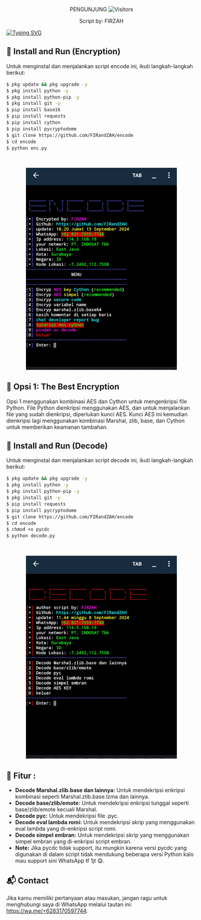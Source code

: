 
<p align="center"> 
 PENGUNJUNG 

 <img src="https://profile-counter.glitch.me/FIRandZAH/count.svg" alt="Visitors">
</p>

<p align="center">
  Script by: FIRZAH
</p>

[![Typing SVG](https://readme-typing-svg.demolab.com?font=Fira+Code&pause=1000&color=00FF00&background=31FF9400&width=435&lines=Script+Encode+danDecode+Code+Python)](https://git.io/typing-svg)

## 🚀 Install and Run (Encryption)

Untuk menginstal dan menjalankan script encode ini, ikuti langkah-langkah berikut:

```sh
$ pkg update && pkg upgrade -y
$ pkg install python -y
$ pkg install python-pip -y
$ pkg install git -y
$ pip install base16
$ pip install requests
$ pip install cython
$ pip install pycryptodome
$ git clone https://github.com/FIRandZAH/encode
$ cd encode
$ python enc.py
```

<br>
<p align="center">
  <img src="enc.jpg" alt="Screenshot" width="400"/>
</p>

## 🔐 Opsi 1: The Best Encryption

Opsi 1 menggunakan kombinasi AES dan Cython untuk mengenkripsi file Python. File Python dienkripsi menggunakan AES, dan untuk menjalankan file yang sudah dienkripsi, diperlukan kunci AES. Kunci AES ini kemudian dienkripsi lagi menggunakan kombinasi Marshal, zlib, base, dan Cython untuk memberikan keamanan tambahan.

## 🚀 Install and Run (Decode)

Untuk menginstal dan menjalankan script decode ini, ikuti langkah-langkah berikut:

```sh
$ pkg update && pkg upgrade -y
$ pkg install python -y
$ pkg install python-pip -y
$ pkg install git -y
$ pip install requests
$ pip install pycryptodome
$ git clone https://github.com/FIRandZAH/encode
$ cd encode
$ chmod +x pycdc
$ python decode.py
```

<br>
<p align="center">
  <img src="dec.jpg" alt="Screenshot" width="400"/>
</p>

## 🔧 Fitur :

- **Decode Marshal.zlib.base dan lainnya:** Untuk mendekripsi enkripsi kombinasi seperti Marshal.zlib.base.lzma dan lainnya.
- **Decode base/zlib/emote:** Untuk mendekripsi enkripsi tunggal seperti base/zlib/emote kecuali Marshal.
- **Decode pyc:** Untuk mendekripsi file .pyc.
- **Decode eval lambda romi:** Untuk mendekripsi skrip yang menggunakan eval lambda yang di-enkripsi script romi.
- **Decode simpel embran:** Untuk mendekripsi skrip yang menggunakan simpel embran yang di-enkripsi script embran.
- **Note:** Jika pycdc tidak support, itu mungkin karena versi pycdc yang digunakan di dalam script tidak mendukung beberapa versi Python kalo mau support sini WhatsApp tf 1jt 😋.

## 📬 Contact

Jika kamu memiliki pertanyaan atau masukan, jangan ragu untuk menghubungi saya di WhatsApp melalui tautan ini: https://wa.me/+6283170597744.
